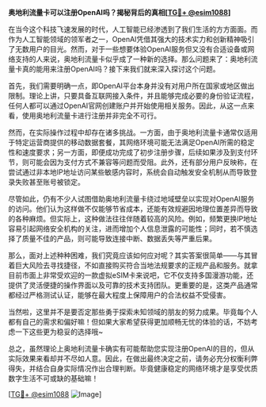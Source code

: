 **奥地利流量卡可以注册OpenAI吗？揭秘背后的真相[[TG💪+ @esim1088](https://t.me/s/esim1088)]**

在当今这个科技飞速发展的时代，人工智能已经渗透到了我们生活的方方面面。而作为人工智能领域的领军者之一，OpenAI凭借其强大的技术实力和创新精神吸引了无数用户的目光。然而，对于一些想要体验OpenAI服务但又没有合适设备或网络支持的人来说，奥地利流量卡似乎成了一种新的选择。那么问题来了：奥地利流量卡真的能用来注册OpenAI吗？接下来我们就来深入探讨这个问题。

首先，我们需要明确一点，即OpenAI平台本身并没有对用户所在国家或地区做出限制。理论上讲，只要具备互联网接入条件，并且能够完成必要的身份验证流程，任何人都可以通过OpenAI官网创建账户并开始使用相关服务。因此，从这一点来看，使用奥地利流量卡进行注册并非完全不可行。

然而，在实际操作过程中却存在诸多挑战。一方面，由于奥地利流量卡通常仅适用于特定运营商提供的移动数据套餐，其网络环境可能无法满足OpenAI所需的稳定性和速度要求；另一方面，即便成功完成了初步注册步骤，后续如果涉及到支付环节，则可能会因为支付方式不兼容等问题而受阻。此外，还有部分用户反映称，在尝试通过非本地IP地址访问某些敏感内容时，系统会自动触发安全机制从而导致登录失败甚至账号被锁定。

尽管如此，仍有不少人试图借助奥地利流量卡绕过地域壁垒以实现对OpenAI服务的访问。他们认为这样做不仅能够节省成本，还能有效规避因地理位置差异而导致的各种麻烦。但实际上，这种做法往往伴随着较高的风险。例如，频繁更换IP地址容易引起网络安全机构的关注，进而增加个人信息泄露的可能性；同时，若不慎选择了质量不佳的产品，则可能导致连接中断、数据丢失等严重后果。

那么，面对上述种种困难，我们究竟应该如何应对呢？其实答案很简单——与其冒着巨大风险去寻找捷径，不如直接购买符合当地法规要求的正规产品和服务。就拿目前市面上非常受欢迎的一款虚拟eSIM卡来说吧，它不仅支持多国漫游功能，还提供了灵活便捷的操作界面以及可靠的技术支持团队。更重要的是，这类产品通常都经过严格测试认证，能够在最大程度上保障用户的合法权益不受侵害。

当然啦，这里并不是要否定那些勇于探索未知领域的朋友的努力成果。毕竟每个人都有自己的需求和偏好嘛！但如果大家希望获得更加顺畅无忧的体验的话，不妨考虑一下这些更为稳妥的选择哦~

总之，虽然理论上奥地利流量卡确实有可能帮助您实现注册OpenAI的目的，但从实际效果来看却并不尽如人意。因此，在做出最终决定之前，请务必充分权衡利弊得失，并结合自身实际情况作出合理判断。毕竟健康稳定的网络环境才是享受优质数字生活不可或缺的基础嘛！

[[TG💪+ @esim1088](https://t.me/s/esim1088) ![Image](https://i.postimg.cc/4NQfJmqS/Snipaste-2025-05-13-00-14-12.png)]